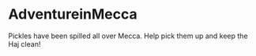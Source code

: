 # AdventureinMecca
Pickles have been spilled all over Mecca.  Help pick them up and keep the Haj clean!
